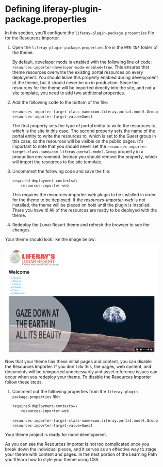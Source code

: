 # Defining liferay-plugin-package.properties [](id=defining-liferay-plugin-package-properties)

In this section, you'll configure the `liferay-plugin-package.properties` file
for the Resources Importer.

1.  Open the `liferay-plugin-package.properties` file in the `WEB-INF`
    folder of the theme.
   
    By default, developer mode is enabled with the following line of code: 
    `resources-importer-developer-mode-enabled=true`. This ensures that 
    theme resources overwrite the existing portal resources on every
    deployment. You should leave this property enabled during development of the
    theme, but it should never be on in production. Since the resources for the
    theme will be imported directly into the site, and not a site template, you
    need to add two additional properties.
 
2.  Add the following code to the bottom of the file:

        resources-importer-target-class-name=com.liferay.portal.model.Group
        resources-importer-target-value=Guest
 
    The first property sets the type of portal entity to write the resources to,
    which is the site in this case. The second property sets the name of the 
    portal entity to write the resources to, which is set to the Guest group in 
    this case, so the resources will be visible on the public pages. It's 
    important to note that you should never set the 
    `resources-importer-target-class-name=com.liferay.portal.model.Group`
    property in a production environment. Instead you should remove the
    property, which will import the resources to the site template.
 
3.  Uncomment the following code and save the file:

        required-deployment-contexts=\
            resources-importer-web

    This requires the resources-importer-web plugin to be installed in order for 
    the theme to be deployed. If the *resources-importer-web* is not installed, 
    the theme will be placed on hold until the plugin is installed. There you 
    have it! All of the resources are ready to be deployed with the theme.

4.  Redeploy the Lunar Resort theme and refresh the browser to see the changes.

Your theme should look like the image below:

![Figure 1: The Resources Importer adds pages and content to your site.](../../../images/resources-importer-fin-theme.png)

Now that your theme has these initial pages and content, you can disable the
Resources Importer. If you don't do this, the pages, web content, and documents 
will be reimported unnecessarily and asset reference issues can occur when you 
redeploy your theme. To disable the Resources Importer follow these steps: 

1.  Comment out the following properties from the
    `liferay-plugin-package.properties` file:

        required-deployment-contexts=\
            resources-importer-web

        resources-importer-target-class-name=com.liferay.portal.model.Group
        resources-importer-target-value=Guest

Your theme project is ready for more development. 

As you can see the Resources Importer is not too complicated once you break down
the individual pieces, and it serves as an effective way to stage your theme 
with content and pages. In the next portion of the Learning Path you'll learn
how to style your theme using CSS.
